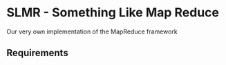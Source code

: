 # SLMR - Something Like Map Reduce
Our very own implementation of the MapReduce framework

## Requirements



